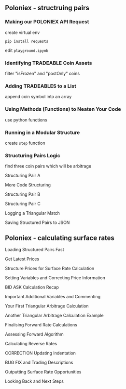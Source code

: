 ## Poloniex - structruing pairs

### Making our POLONIEX API Request

create virtual env

```shell
pip install requests
```

edit `playground.ipynb`

### Identifying TRADEABLE Coin Assets

filter "isFrozen" and "postOnly" coins

### Adding TRADEABLES to a List

append coin symbol into an array

### Using Methods (Functions) to Neaten Your Code

use python functions

### Running in a Modular Structure

create `step` function

### Structuring Pairs Logic

find three coin pairs which will be arbitrage

Structuring Pair A

More Code Structuring

Structuring Pair B

Structuring Pair C

Logging a Triangular Match

Saving Structured Pairs to JSON

## Poloniex - calculating surface rates

Loading Structured Pairs Fast

Get Latest Prices

Structure Prices for Surface Rate Calculation

Setting Variables and Correcting Price Information

BID ASK Calculation Recap

Important Additional Variables and Commenting

Your First Triangular Arbitrage Calculation

Another Triangular Arbitrage Calculation Example

Finalising Forward Rate Calculations

Assessing Forward Algorithm

Calculating Reverse Rates

CORRECTION Updating Indentation

BUG FIX and Trading Descriptions

Outputting Surface Rate Opportunities

Looking Back and Next Steps
